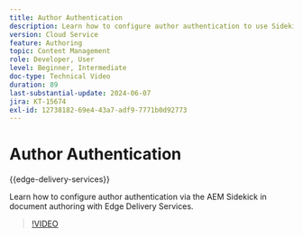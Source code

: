 ```yaml
---
title: Author Authentication
description: Learn how to configure author authentication to use Sidekick in Edge Delivery.
version: Cloud Service
feature: Authoring
topic: Content Management
role: Developer, User
level: Beginner, Intermediate
doc-type: Technical Video
duration: 89
last-substantial-update: 2024-06-07
jira: KT-15674
exl-id: 12738182-69e4-43a7-adf9-7771b0d92773
---
```

# Author Authentication

{{edge-delivery-services}}

Learn how to configure author authentication via the AEM Sidekick in document authoring with Edge Delivery Services.

>[!VIDEO](https://video.tv.adobe.com/v/3429594/?learn=on)

